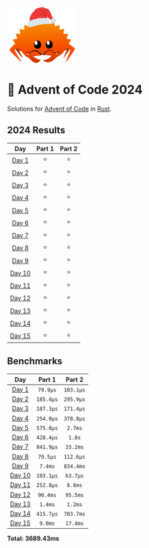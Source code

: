 <img src="./.assets/christmas_ferris.png" width="164">

# 🎄 Advent of Code 2024

Solutions for [Advent of Code](https://adventofcode.com/) in [Rust](https://www.rust-lang.org/).

<!--- advent_readme_stars table --->
## 2024 Results

| Day | Part 1 | Part 2 |
| :---: | :---: | :---: |
| [Day 1](https://adventofcode.com/2024/day/1) | ⭐ | ⭐ |
| [Day 2](https://adventofcode.com/2024/day/2) | ⭐ | ⭐ |
| [Day 3](https://adventofcode.com/2024/day/3) | ⭐ | ⭐ |
| [Day 4](https://adventofcode.com/2024/day/4) | ⭐ | ⭐ |
| [Day 5](https://adventofcode.com/2024/day/5) | ⭐ | ⭐ |
| [Day 6](https://adventofcode.com/2024/day/6) | ⭐ | ⭐ |
| [Day 7](https://adventofcode.com/2024/day/7) | ⭐ | ⭐ |
| [Day 8](https://adventofcode.com/2024/day/8) | ⭐ | ⭐ |
| [Day 9](https://adventofcode.com/2024/day/9) | ⭐ | ⭐ |
| [Day 10](https://adventofcode.com/2024/day/10) | ⭐ | ⭐ |
| [Day 11](https://adventofcode.com/2024/day/11) | ⭐ | ⭐ |
| [Day 12](https://adventofcode.com/2024/day/12) | ⭐ | ⭐ |
| [Day 13](https://adventofcode.com/2024/day/13) | ⭐ | ⭐ |
| [Day 14](https://adventofcode.com/2024/day/14) | ⭐ | ⭐ |
| [Day 15](https://adventofcode.com/2024/day/15) | ⭐ | ⭐ |
<!--- advent_readme_stars table --->

<!--- benchmarking table --->
## Benchmarks

| Day | Part 1 | Part 2 |
| :---: | :---: | :---:  |
| [Day 1](./src/bin/01.rs) | `79.9µs` | `103.1µs` |
| [Day 2](./src/bin/02.rs) | `185.4µs` | `295.9µs` |
| [Day 3](./src/bin/03.rs) | `187.3µs` | `171.4µs` |
| [Day 4](./src/bin/04.rs) | `254.0µs` | `378.8µs` |
| [Day 5](./src/bin/05.rs) | `575.0µs` | `2.7ms` |
| [Day 6](./src/bin/06.rs) | `428.4µs` | `1.8s` |
| [Day 7](./src/bin/07.rs) | `841.9µs` | `33.2ms` |
| [Day 8](./src/bin/08.rs) | `79.5µs` | `112.6µs` |
| [Day 9](./src/bin/09.rs) | `7.4ms` | `834.4ms` |
| [Day 10](./src/bin/10.rs) | `103.1µs` | `63.7µs` |
| [Day 11](./src/bin/11.rs) | `252.8µs` | `8.6ms` |
| [Day 12](./src/bin/12.rs) | `90.4ms` | `95.5ms` |
| [Day 13](./src/bin/13.rs) | `1.4ms` | `1.2ms` |
| [Day 14](./src/bin/14.rs) | `415.7µs` | `783.7ms` |
| [Day 15](./src/bin/15.rs) | `9.0ms` | `17.4ms` |

**Total: 3689.43ms**
<!--- benchmarking table --->
